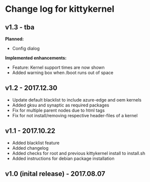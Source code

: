 # Change log for kittykernel

## v1.3 - tba

**Planned:**

- Config dialog

**Implemented enhancements:**

- Feature: Kernel support times are now shown
- Added warning box when /boot runs out of space


## v1.2 - 2017.12.30

- Update default blacklist to include azure-edge and oem kernels
- Added gksu and synaptic as required packages
- Fix for multiple parent nodes due to html tags
- Fix for not install/removing respective header-files of a kernel


## v1.1 - 2017.10.22

- Added blacklist feature
- Added changelog
- Added checks for root and previous kittykernel install to install.sh
- Added instructions for debian package installation


## v1.0 (inital release) - 2017.08.07
